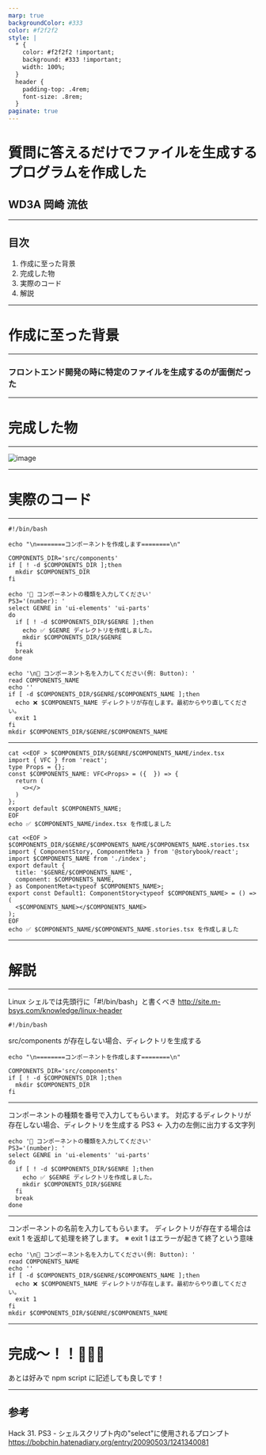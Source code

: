 ```yaml
---
marp: true
backgroundColor: #333
color: #f2f2f2
style: |
  * {
    color: #f2f2f2 !important;
    background: #333 !important;
    width: 100%;
  }
  header {
    padding-top: .4rem;
    font-size: .8rem;
  }
paginate: true
---
```


# 質問に答えるだけでファイルを生成するプログラムを作成した

## WD3A 岡崎 流依

---

## 目次

1. 作成に至った背景
2. 完成した物
3. 実際のコード
4. 解説

---

# 作成に至った背景

---

<!-- _header: 作成に至った背景 -->

### フロントエンド開発の時に特定のファイルを生成するのが面倒だった

---

# 完成した物

---

![image](./make-template-file.gif)

---

# 実際のコード

---

<!-- _header: 実際のコード -->

```
#!/bin/bash

echo "\n========コンポーネントを作成します========\n"

COMPONENTS_DIR='src/components'
if [ ! -d $COMPONENTS_DIR ];then
  mkdir $COMPONENTS_DIR
fi

echo '📝 コンポーネントの種類を入力してください'
PS3='(number): '
select GENRE in 'ui-elements' 'ui-parts'
do
  if [ ! -d $COMPONENTS_DIR/$GENRE ];then
    echo ✅ $GENRE ディレクトリを作成しました。
    mkdir $COMPONENTS_DIR/$GENRE
  fi
  break
done

echo '\n📝 コンポーネント名を入力してください(例: Button): '
read COMPONENTS_NAME
echo ''
if [ -d $COMPONENTS_DIR/$GENRE/$COMPONENTS_NAME ];then
  echo ❌ $COMPONENTS_NAME ディレクトリが存在します。最初からやり直してください。
  exit 1
fi
mkdir $COMPONENTS_DIR/$GENRE/$COMPONENTS_NAME

```

---

<!-- _header: 実際のコード -->

```
cat <<EOF > $COMPONENTS_DIR/$GENRE/$COMPONENTS_NAME/index.tsx
import { VFC } from 'react';
type Props = {};
const $COMPONENTS_NAME: VFC<Props> = ({  }) => {
  return (
    <></>
  )
};
export default $COMPONENTS_NAME;
EOF
echo ✅ $COMPONENTS_NAME/index.tsx を作成しました

cat <<EOF > $COMPONENTS_DIR/$GENRE/$COMPONENTS_NAME/$COMPONENTS_NAME.stories.tsx
import { ComponentStory, ComponentMeta } from '@storybook/react';
import $COMPONENTS_NAME from './index';
export default {
  title: '$GENRE/$COMPONENTS_NAME',
  component: $COMPONENTS_NAME,
} as ComponentMeta<typeof $COMPONENTS_NAME>;
export const Default1: ComponentStory<typeof $COMPONENTS_NAME> = () => (
  <$COMPONENTS_NAME></$COMPONENTS_NAME>
);
EOF
echo ✅ $COMPONENTS_NAME/$COMPONENTS_NAME.stories.tsx を作成しました
```

---

# 解説

---

Linux シェルでは先頭行に「#!/bin/bash」と書くべき
http://site.m-bsys.com/knowledge/linux-header

```
#!/bin/bash
```

src/components が存在しない場合、ディレクトリを生成する

```
echo "\n========コンポーネントを作成します========\n"

COMPONENTS_DIR='src/components'
if [ ! -d $COMPONENTS_DIR ];then
  mkdir $COMPONENTS_DIR
fi
```

---

コンポーネントの種類を番号で入力してもらいます。
対応するディレクトリが存在しない場合、ディレクトリを生成する
PS3 ← 入力の左側に出力する文字列

```
echo '📝 コンポーネントの種類を入力してください'
PS3='(number): '
select GENRE in 'ui-elements' 'ui-parts'
do
  if [ ! -d $COMPONENTS_DIR/$GENRE ];then
    echo ✅ $GENRE ディレクトリを作成しました。
    mkdir $COMPONENTS_DIR/$GENRE
  fi
  break
done
```

---

コンポーネントの名前を入力してもらいます。
ディレクトリが存在する場合は exit 1 を返却して処理を終了します。
※ exit 1 はエラーが起きて終了という意味

```
echo '\n📝 コンポーネント名を入力してください(例: Button): '
read COMPONENTS_NAME
echo ''
if [ -d $COMPONENTS_DIR/$GENRE/$COMPONENTS_NAME ];then
  echo ❌ $COMPONENTS_NAME ディレクトリが存在します。最初からやり直してください。
  exit 1
fi
mkdir $COMPONENTS_DIR/$GENRE/$COMPONENTS_NAME
```

---

# 完成〜！！🥳🥳🥳

あとは好みで npm script に記述しても良しです！

---

## 参考

Hack 31. PS3 - シェルスクリプト内の"select"に使用されるプロンプト
https://bobchin.hatenadiary.org/entry/20090503/1241340081

